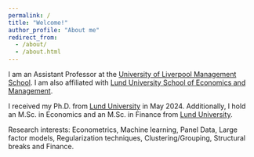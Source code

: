 ```yaml
---
permalink: /
title: "Welcome!"
author_profile: "About me"
redirect_from: 
  - /about/
  - /about.html
---
```


I am an Assistant Professor at the [University of Liverpool Management School](https://www.liverpool.ac.uk/management/). I am also affiliated with [Lund University School of Economics and Management](https://www.lusem.lu.se/).

I received my Ph.D. from [Lund University](https://www.lu.se/) in May 2024. Additionally, I hold an M.Sc. in Economics and an M.Sc. in Finance from [Lund University](https://www.lu.se/). 

Research interests: Econometrics, Machine learning, Panel Data,  Large factor models, Regularization techniques, Clustering/Grouping, Structural breaks and Finance.

